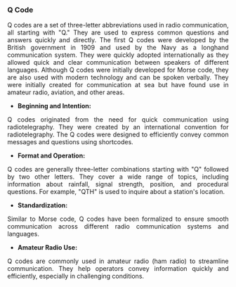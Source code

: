 ### **Q Code**

<p style=" text-align:justify;">Q codes are a set of three-letter abbreviations used in radio communication, all starting with "Q." They are used to express common questions and answers quickly and directly. The first Q codes were developed by the British government in 1909 and used by the Navy as a longhand communication system. They were quickly adopted internationally as they allowed quick and clear communication between speakers of different languages. Although Q codes were initially developed for Morse code, they are also used with modern technology and can be spoken verbally. They were initially created for communication at sea but have found use in amateur radio, aviation, and other areas.</p>

- **Beginning and Intention:**

<p style=" text-align:justify;"> Q codes originated from the need for quick communication using radiotelegraphy. They were created by an international convention for radiotelegraphy. The Q codes were designed to efficiently convey common messages and questions using shortcodes.</p>

- **Format and Operation:**

<p style=" text-align:justify;">Q codes are generally three-letter combinations starting with "Q" followed by two other letters. They cover a wide range of topics, including information about rainfall, signal strength, position, and procedural questions. For example, "QTH" is used to inquire about a station's location.</p>

- **Standardization:**

<p style=" text-align:justify;">Similar to Morse code, Q codes have been formalized to ensure smooth communication across different radio communication systems and languages.</p>

- **Amateur Radio Use:**

<p style=" text-align:justify;">Q codes are commonly used in amateur radio (ham radio) to streamline communication. They help operators convey information quickly and efficiently, especially in challenging conditions.</p>
